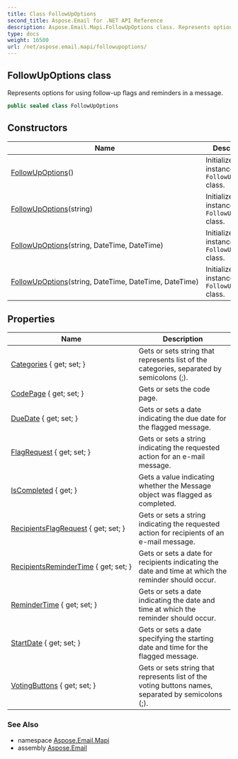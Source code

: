 ```yaml
---
title: Class FollowUpOptions
second_title: Aspose.Email for .NET API Reference
description: Aspose.Email.Mapi.FollowUpOptions class. Represents options for using followup flags and reminders in a message
type: docs
weight: 16500
url: /net/aspose.email.mapi/followupoptions/
---
```

## FollowUpOptions class

Represents options for using follow-up flags and reminders in a message.

```csharp
public sealed class FollowUpOptions
```

## Constructors

| Name | Description |
| --- | --- |
| [FollowUpOptions](followupoptions/#constructor)() | Initializes a new instance of the `FollowUpOptions` class. |
| [FollowUpOptions](followupoptions/#constructor_1)(string) | Initializes a new instance of the `FollowUpOptions` class. |
| [FollowUpOptions](followupoptions/#constructor_2)(string, DateTime, DateTime) | Initializes a new instance of the `FollowUpOptions` class. |
| [FollowUpOptions](followupoptions/#constructor_3)(string, DateTime, DateTime, DateTime) | Initializes a new instance of the `FollowUpOptions` class. |

## Properties

| Name | Description |
| --- | --- |
| [Categories](../../aspose.email.mapi/followupoptions/categories/) { get; set; } | Gets or sets string that represents list of the categories, separated by semicolons (;). |
| [CodePage](../../aspose.email.mapi/followupoptions/codepage/) { get; set; } | Gets or sets the code page. |
| [DueDate](../../aspose.email.mapi/followupoptions/duedate/) { get; set; } | Gets or sets a date indicating the due date for the flagged message. |
| [FlagRequest](../../aspose.email.mapi/followupoptions/flagrequest/) { get; set; } | Gets or sets a string indicating the requested action for an e-mail message. |
| [IsCompleted](../../aspose.email.mapi/followupoptions/iscompleted/) { get; } | Gets a value indicating whether the Message object was flagged as completed. |
| [RecipientsFlagRequest](../../aspose.email.mapi/followupoptions/recipientsflagrequest/) { get; set; } | Gets or sets a string indicating the requested action for recipients of an e-mail message. |
| [RecipientsReminderTime](../../aspose.email.mapi/followupoptions/recipientsremindertime/) { get; set; } | Gets or sets a date for recipients indicating the date and time at which the reminder should occur. |
| [ReminderTime](../../aspose.email.mapi/followupoptions/remindertime/) { get; set; } | Gets or sets a date indicating the date and time at which the reminder should occur. |
| [StartDate](../../aspose.email.mapi/followupoptions/startdate/) { get; set; } | Gets or sets a date specifying the starting date and time for the flagged message. |
| [VotingButtons](../../aspose.email.mapi/followupoptions/votingbuttons/) { get; set; } | Gets or sets string that represents list of the voting buttons names, separated by semicolons (;). |

### See Also

* namespace [Aspose.Email.Mapi](../../aspose.email.mapi/)
* assembly [Aspose.Email](../../)


